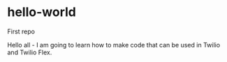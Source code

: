 # hello-world
First repo


Hello all - I am going to learn how to make code that can be used in Twilio and Twilio Flex.
